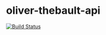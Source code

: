 # oliver-thebault-api

[![Build Status](https://travis-ci.org/Oliboy50/oliver-thebault-api.svg?branch=master)](https://travis-ci.org/Oliboy50/oliver-thebault-api)
